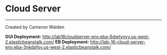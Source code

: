 # Cloud Server

***

Created by Cameron Walden

**GUI Deployment:** http://lab16cloudserver-env.eba-6dwtvnvy.us-west-2.elasticbeanstalk.com/
**EB Deployment:** http://lab-16-cloud-server-env.eba-3nkdpfsy.us-west-2.elasticbeanstalk.com/
